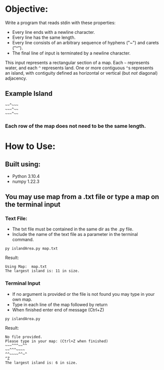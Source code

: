 # Objective:

Write a program that reads stdin with these properties:

- Every line ends with a newline character.
- Every line has the same length.
- Every line consists of an arbitrary sequence of hyphens ("~") and carets ("\^").
- The final line of input is terminated by a newline character.

This input represents a rectangular section of a map. Each `~` represents water, and
each `^` represents land. One or more contiguous `^`s represents an island, with
contiguity defined as horizontal or vertical (but _not_ diagonal) adjacency.

## Example Island

```
~~^~~~
~~~^~~
~~~^~~
```
### Each row of the map does not need to be the same length.

# How to Use:

## Built using:
- Python 3.10.4
- numpy 1.22.3

## You may use map from a .txt file or type a map on the terminal input
### Text File:
- The txt file must be contained in the same dir as the .py file.
- Include the name of the text file as a parameter in the terminal command.
```
py islandArea.py map.txt
```
Result:
```
Using Map:  map.txt
The largest island is: 11 in size.
```
### Terminal Input
- If no argument is provided or the file is not found you may type in your own map.
- Type in each line of the map followed by return
- When finished enter end of message (Ctrl+Z)
```
py islandArea.py
```
Result:
```
No file provided.
Please type in your map: (Ctrl+Z when finished)
~~~^^^~~^^
~~^^^~~~~
^^~~~~^^~^
^Z
The largest island is: 6 in size.
```
